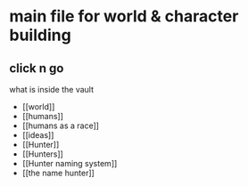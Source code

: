 # main file for world & character building 

## **click n go** 

what is inside the vault 
- [[world]]
- [[humans]]
- [[humans as a race]]
- [[ideas]]
- [[Hunter]]
- [[Hunters]]
- [[Hunter naming system]]
- [[the name hunter]]

